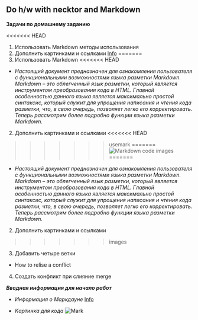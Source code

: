 ## Do h/w with necktor and Markdown

**Задачи по домашнему заданию**

<<<<<<< HEAD
1. Использовать Markdown методы использования
2. Дополнить картинками и ссылками [Info](https://ru.wikipedia.org/wiki/Markdown)
=======
1. Использовать Markdown
<<<<<<< HEAD
* *Настоящий документ предназначен для ознакомления пользователя с функциональными возможностями языка разметки Markdown. Markdown – это облегченный язык разметки, который является инструментом преобразования кода в HTML. Главной особенностью данного языка является максимально простой синтаксис, который служит для упрощения написания и чтения кода разметки, что, в свою очередь, позволяет легко его корректировать. Теперь рассмотрим более подробно функции языка разметки Markdown.*

2. Дополнить картинками и ссылками
<<<<<<< HEAD
>>>>>>> usemark
=======
![Markdown code](https://geekytheory.com/content/images/2014/03/markdown_inte-1024x630.png)
>>>>>>> images
=======
* *Настоящий документ предназначен для ознакомления пользователя с функциональными возможностями языка разметки Markdown. Markdown – это облегченный язык разметки, который является инструментом преобразования кода в HTML. Главной особенностью данного языка является максимально простой синтаксис, который служит для упрощения написания и чтения кода 
разметки, что, в свою очередь, позволяет легко его корректировать. Теперь рассмотрим более подробно функции языка разметки Markdown.*

2. Дополнить картинками и ссылками
>>>>>>> images
3. Добавить четыре ветки
* How to relise a conflict
4. Создать конфликт при слияние merge

_**Вводная информация для начало работ**_

* *Информация о Маркдауне*
[Info](https://ru.wikipedia.org/wiki/Markdown)

* *Картинка для кода*
![Mark](imag.jpeg)
